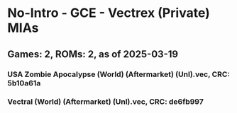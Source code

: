 # No-Intro - GCE - Vectrex (Private) MIAs
## Games: 2, ROMs: 2, as of 2025-03-19

### USA Zombie Apocalypse (World) (Aftermarket) (Unl).vec, CRC: 5b10a61a
### Vectral (World) (Aftermarket) (Unl).vec, CRC: de6fb997
